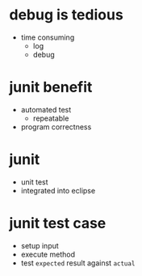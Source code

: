 # debug is tedious

- time consuming
  - log
  - debug

# junit benefit

- automated test
  - repeatable
- program correctness

# junit

- unit test
- integrated into eclipse

# junit test case

- setup input
- execute method
- test `expected` result against `actual`
